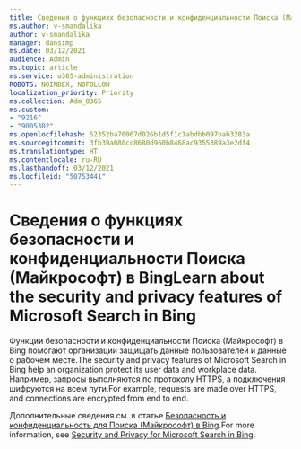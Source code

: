```yaml
---
title: Сведения о функциях безопасности и конфиденциальности Поиска (Майкрософт) в Bing
ms.author: v-smandalika
author: v-smandalika
manager: dansimp
ms.date: 03/12/2021
audience: Admin
ms.topic: article
ms.service: o365-administration
ROBOTS: NOINDEX, NOFOLLOW
localization_priority: Priority
ms.collection: Adm_O365
ms.custom:
- "9216"
- "9005302"
ms.openlocfilehash: 52352ba70067d026b1d5f1c1abdbb097bab3283a
ms.sourcegitcommit: 3fb39a080cc8680d960b8468ac9355389a3e2df4
ms.translationtype: HT
ms.contentlocale: ru-RU
ms.lasthandoff: 03/12/2021
ms.locfileid: "50753441"
---
```

# <a name="learn-about-the-security-and-privacy-features-of-microsoft-search-in-bing"></a><span data-ttu-id="41675-102">Сведения о функциях безопасности и конфиденциальности Поиска (Майкрософт) в Bing</span><span class="sxs-lookup"><span data-stu-id="41675-102">Learn about the security and privacy features of Microsoft Search in Bing</span></span>

<span data-ttu-id="41675-103">Функции безопасности и конфиденциальности Поиска (Майкрософт) в Bing помогают организации защищать данные пользователей и данные о рабочем месте.</span><span class="sxs-lookup"><span data-stu-id="41675-103">The security and privacy features of Microsoft Search in Bing help an organization protect its user data and workplace data.</span></span> <span data-ttu-id="41675-104">Например, запросы выполняются по протоколу HTTPS, а подключения шифруются на всем пути.</span><span class="sxs-lookup"><span data-stu-id="41675-104">For example, requests are made over HTTPS, and connections are encrypted from end to end.</span></span>

<span data-ttu-id="41675-105">Дополнительные сведения см. в статье [Безопасность и конфиденциальность для Поиска (Майкрософт) в Bing](https://docs.microsoft.com/microsoftsearch/security-for-search).</span><span class="sxs-lookup"><span data-stu-id="41675-105">For more information, see [Security and Privacy for Microsoft Search in Bing](https://docs.microsoft.com/microsoftsearch/security-for-search).</span></span>
